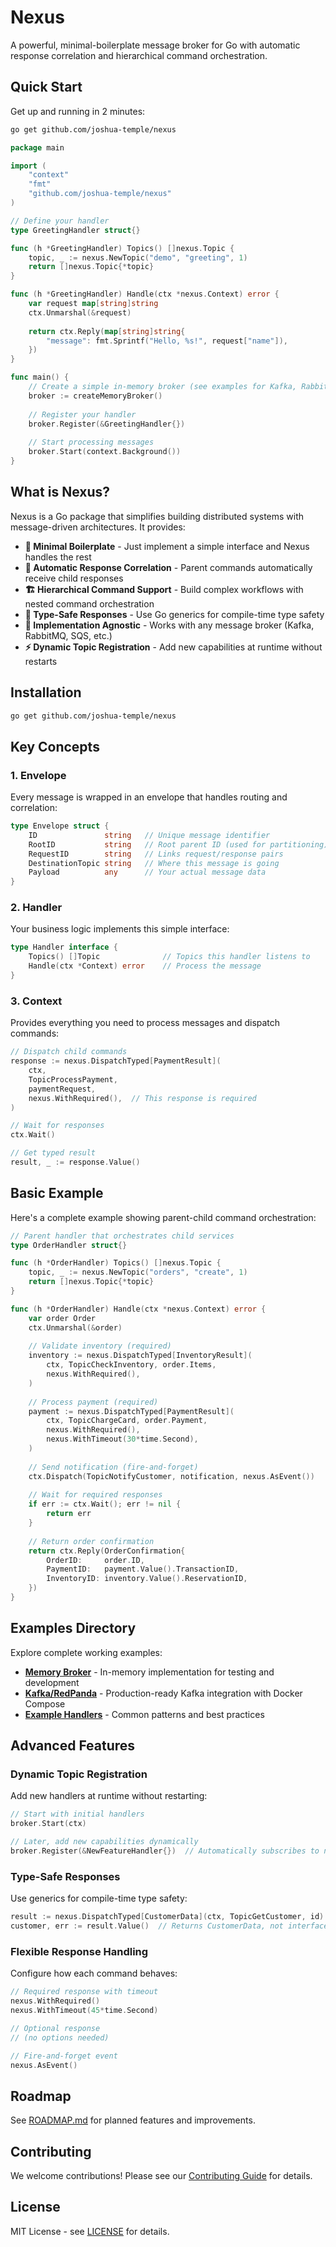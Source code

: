 # Nexus

A powerful, minimal-boilerplate message broker for Go with automatic response correlation and hierarchical command orchestration.

## Quick Start

Get up and running in 2 minutes:

```bash
go get github.com/joshua-temple/nexus
```

```go
package main

import (
    "context"
    "fmt"
    "github.com/joshua-temple/nexus"
)

// Define your handler
type GreetingHandler struct{}

func (h *GreetingHandler) Topics() []nexus.Topic {
    topic, _ := nexus.NewTopic("demo", "greeting", 1)
    return []nexus.Topic{*topic}
}

func (h *GreetingHandler) Handle(ctx *nexus.Context) error {
    var request map[string]string
    ctx.Unmarshal(&request)
    
    return ctx.Reply(map[string]string{
        "message": fmt.Sprintf("Hello, %s!", request["name"]),
    })
}

func main() {
    // Create a simple in-memory broker (see examples for Kafka, RabbitMQ, etc.)
    broker := createMemoryBroker()
    
    // Register your handler
    broker.Register(&GreetingHandler{})
    
    // Start processing messages
    broker.Start(context.Background())
}
```

## What is Nexus?

Nexus is a Go package that simplifies building distributed systems with message-driven architectures. It provides:

- **🚀 Minimal Boilerplate** - Just implement a simple interface and Nexus handles the rest
- **🔄 Automatic Response Correlation** - Parent commands automatically receive child responses
- **🏗️ Hierarchical Command Support** - Build complex workflows with nested command orchestration
- **🎯 Type-Safe Responses** - Use Go generics for compile-time type safety
- **🔌 Implementation Agnostic** - Works with any message broker (Kafka, RabbitMQ, SQS, etc.)
- **⚡ Dynamic Topic Registration** - Add new capabilities at runtime without restarts

## Installation

```bash
go get github.com/joshua-temple/nexus
```

## Key Concepts

### 1. **Envelope**
Every message is wrapped in an envelope that handles routing and correlation:
```go
type Envelope struct {
    ID               string   // Unique message identifier
    RootID           string   // Root parent ID (used for partitioning)
    RequestID        string   // Links request/response pairs
    DestinationTopic string   // Where this message is going
    Payload          any      // Your actual message data
}
```

### 2. **Handler**
Your business logic implements this simple interface:
```go
type Handler interface {
    Topics() []Topic              // Topics this handler listens to
    Handle(ctx *Context) error    // Process the message
}
```

### 3. **Context**
Provides everything you need to process messages and dispatch commands:
```go
// Dispatch child commands
response := nexus.DispatchTyped[PaymentResult](
    ctx, 
    TopicProcessPayment, 
    paymentRequest,
    nexus.WithRequired(),  // This response is required
)

// Wait for responses
ctx.Wait()

// Get typed result
result, _ := response.Value()
```

## Basic Example

Here's a complete example showing parent-child command orchestration:

```go
// Parent handler that orchestrates child services
type OrderHandler struct{}

func (h *OrderHandler) Topics() []nexus.Topic {
    topic, _ := nexus.NewTopic("orders", "create", 1)
    return []nexus.Topic{*topic}
}

func (h *OrderHandler) Handle(ctx *nexus.Context) error {
    var order Order
    ctx.Unmarshal(&order)
    
    // Validate inventory (required)
    inventory := nexus.DispatchTyped[InventoryResult](
        ctx, TopicCheckInventory, order.Items,
        nexus.WithRequired(),
    )
    
    // Process payment (required)
    payment := nexus.DispatchTyped[PaymentResult](
        ctx, TopicChargeCard, order.Payment,
        nexus.WithRequired(),
        nexus.WithTimeout(30*time.Second),
    )
    
    // Send notification (fire-and-forget)
    ctx.Dispatch(TopicNotifyCustomer, notification, nexus.AsEvent())
    
    // Wait for required responses
    if err := ctx.Wait(); err != nil {
        return err
    }
    
    // Return order confirmation
    return ctx.Reply(OrderConfirmation{
        OrderID:     order.ID,
        PaymentID:   payment.Value().TransactionID,
        InventoryID: inventory.Value().ReservationID,
    })
}
```

## Examples Directory

Explore complete working examples:

- **[Memory Broker](examples/memory/)** - In-memory implementation for testing and development
- **[Kafka/RedPanda](examples/kafka/)** - Production-ready Kafka integration with Docker Compose
- **[Example Handlers](examples/example_handler.go)** - Common patterns and best practices

## Advanced Features

### Dynamic Topic Registration
Add new handlers at runtime without restarting:
```go
// Start with initial handlers
broker.Start(ctx)

// Later, add new capabilities dynamically
broker.Register(&NewFeatureHandler{})  // Automatically subscribes to new topics
```

### Type-Safe Responses
Use generics for compile-time type safety:
```go
result := nexus.DispatchTyped[CustomerData](ctx, TopicGetCustomer, id)
customer, err := result.Value()  // Returns CustomerData, not interface{}
```

### Flexible Response Handling
Configure how each command behaves:
```go
// Required response with timeout
nexus.WithRequired()
nexus.WithTimeout(45*time.Second)

// Optional response
// (no options needed)

// Fire-and-forget event
nexus.AsEvent()
```

## Roadmap

See [ROADMAP.md](ROADMAP.md) for planned features and improvements.

## Contributing

We welcome contributions! Please see our [Contributing Guide](CONTRIBUTING.md) for details.

## License

MIT License - see [LICENSE](LICENSE) for details.
